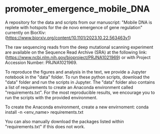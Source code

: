 # promoter_emergence_mobile_DNA
A repository for the data and scripts from our manuscript: "Mobile DNA is replete with hotspots for the de novo emergence of gene regulation" currently on BiorXiv: (https://www.biorxiv.org/content/10.1101/2023.10.22.563463v1)

The raw sequencing reads from the deep mutational scanning experiment are available on the Sequence Read Archive (SRA) at the following link: (https://www.ncbi.nlm.nih.gov/bioproject/PRJNA1021969) or with Project Accession Number: PRJNA1021969.

To reproduce the figures and analysis in the text, we provide a Jupyter notebook in the "data" folder. To run these python scripts, download the "data" folder and run the scripts in Jupyter. The "data" folder also contains a list of requirements to create an Anaconda environment called "requirements.txt". For the most reproducible results, we encourage you to run the scripts with the provided environment.

To create the Anaconda environment, create a new envirnoment: 
conda install -n <env_name> requirements.txt

You can also manually download the packages listed within "requirements.txt" if this does not work.
